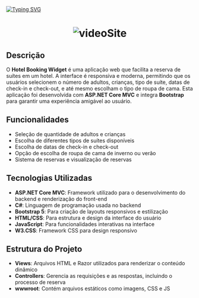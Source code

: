 <a href="https://git.io/typing-svg" class="text-center">
    <img src="https://readme-typing-svg.demolab.com?font=Silkscreen&size=20&duration=1500&center=true&pause=1000&=true&multiline=true&repeat=false&random=false&width=700&height=110&lines=Hotel+Booking+Widget"
         alt="Typing SVG" />
</a>

<h1 align="center">
  <img alt="videoSite" title="videoSite" src="SiteHotel/assets/video-hotel-checkin.gif"/>
</h1>

## Descrição
O **Hotel Booking Widget** é uma aplicação web que facilita a reserva de suítes em um hotel. A interface é responsiva e moderna, permitindo que os usuários selecionem o número de adultos, crianças, tipo de suíte, datas de check-in e check-out, e até mesmo escolham o tipo de roupa de cama. Esta aplicação foi desenvolvida com **ASP.NET Core MVC** e integra **Bootstrap** para garantir uma experiência amigável ao usuário.

## Funcionalidades
- Seleção de quantidade de adultos e crianças
- Escolha de diferentes tipos de suítes disponíveis
- Escolha de datas de check-in e check-out
- Opção de escolha de roupa de cama de inverno ou verão
- Sistema de reservas e visualização de reservas

## Tecnologias Utilizadas
- **ASP.NET Core MVC**: Framework utilizado para o desenvolvimento do backend e renderização do front-end
- **C#**: Linguagem de programação usada no backend
- **Bootstrap 5**: Para criação de layouts responsivos e estilização
- **HTML/CSS**: Para estrutura e design da interface do usuário
- **JavaScript**: Para funcionalidades interativas na interface
- **W3.CSS**: Framework CSS para design responsivo

## Estrutura do Projeto
- **Views**: Arquivos HTML e Razor utilizados para renderizar o conteúdo dinâmico
- **Controllers**: Gerencia as requisições e as respostas, incluindo o processo de reserva
- **wwwroot**: Contém arquivos estáticos como imagens, CSS e JS
